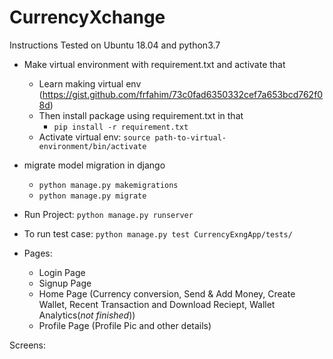 # CurrencyXchange

Instructions Tested on Ubuntu 18.04 and python3.7

- Make virtual environment with requirement.txt and activate that
   - Learn making virtual env (https://gist.github.com/frfahim/73c0fad6350332cef7a653bcd762f08d)
   - Then install package using requirement.txt in that
      - ```pip install -r requirement.txt```
   - Activate virtual env: ```source path-to-virtual-environment/bin/activate```
   
- migrate model migration in django
   - ```python manage.py makemigrations```
   - ```python manage.py migrate```

- Run Project: ```python manage.py runserver```

- To run test case: ```python manage.py test CurrencyExngApp/tests/```
- Pages:
  - Login Page
  - Signup Page
  - Home Page (Currency conversion, Send & Add Money, Create Wallet, Recent Transaction and Download Reciept, Wallet Analytics(*not finished*))
  - Profile Page (Profile Pic and other details)

Screens:
